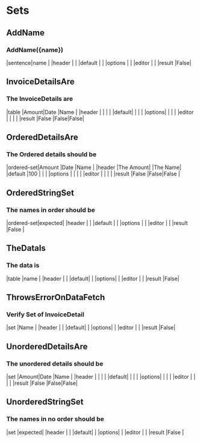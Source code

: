 # Sets


## AddName
### AddName({name})
|sentence|name |
|header  |     |
|default |     |
|options |     |
|editor  |     |
|result  |False|


## InvoiceDetailsAre
### The InvoiceDetails are
|table  |Amount|Date |Name |
|header |      |     |     |
|default|      |     |     |
|options|      |     |     |
|editor |      |     |     |
|result |False |False|False|


## OrderedDetailsAre
### The Ordered details should be
|ordered-set|Amount    |Date |Name    |
|header     |The Amount|     |The Name|
|default    |100       |     |        |
|options    |          |     |        |
|editor     |          |     |        |
|result     |False     |False|False   |


## OrderedStringSet
### The names in order should be
|ordered-set|expected|
|header     |        |
|default    |        |
|options    |        |
|editor     |        |
|result     |False   |


## TheDataIs
### The data is
|table  |name |
|header |     |
|default|     |
|options|     |
|editor |     |
|result |False|


## ThrowsErrorOnDataFetch
### Verify Set of InvoiceDetail
|set    |Name |
|header |     |
|default|     |
|options|     |
|editor |     |
|result |False|


## UnorderedDetailsAre
### The unordered details should be
|set    |Amount|Date |Name |
|header |      |     |     |
|default|      |     |     |
|options|      |     |     |
|editor |      |     |     |
|result |False |False|False|


## UnorderedStringSet
### The names in no order should be
|set    |expected|
|header |        |
|default|        |
|options|        |
|editor |        |
|result |False   |


